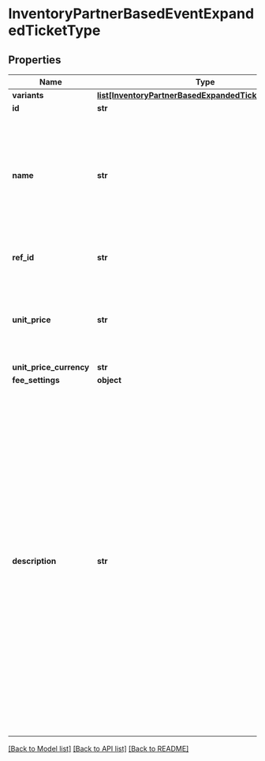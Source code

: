 # InventoryPartnerBasedEventExpandedTicketType

## Properties
Name | Type | Description | Notes
------------ | ------------- | ------------- | -------------
**variants** | [**list[InventoryPartnerBasedExpandedTicketTypeVariant]**](InventoryPartnerBasedExpandedTicketTypeVariant.md) |  | 
**id** | **str** |  | [optional] 
**name** | **str** | Name of the the class of ticket type. This is meant to be displayed to the customer. Only certain distribution partners support this. | 
**ref_id** | **str** | Meta field to store Partner&#x27;s object id | [optional] 
**unit_price** | **str** | Face value price of the ticket type. This will be used for all variants of this ticket type. | [optional] 
**unit_price_currency** | **str** |  | [optional] 
**fee_settings** | **object** |  | [optional] 
**description** | **str** | The Ticket Type&#x27;s description, meant to be displayed to the customer. This field will only be displayed on supported Distribution Partners. This will act as a default description for any variants created. Supported HTML tags: Heading tags: h1, h2, h3, h4, h5, h6 Paragraph tag: p List tags: ul, ol, li Division tag: div Phrase tags: br, strong, em  All other tags are unsupported. | [optional] 

[[Back to Model list]](../README.md#documentation-for-models) [[Back to API list]](../README.md#documentation-for-api-endpoints) [[Back to README]](../README.md)

